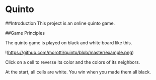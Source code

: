 # Quinto

##Introduction
This project is an online quinto game.

##Game Principles

The quinto game is played on black and white board like this.

!(https://github.com/morotti/quinto/blob/master/example.png)

Click on a cell to reverse its color and the colors of its neighbors.

At the start, all cells are white. You win when you made them all black.
